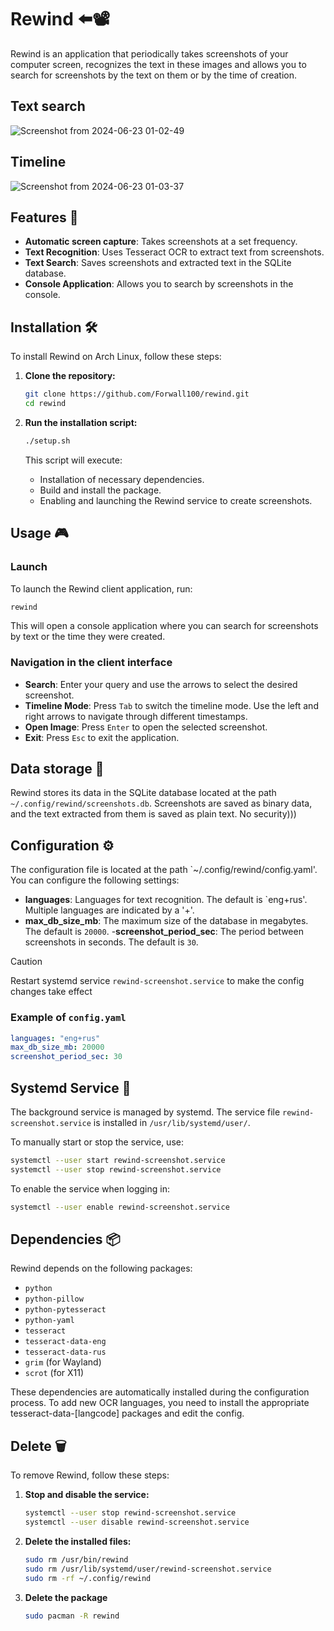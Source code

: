 # Rewind ⬅️📽️

Rewind is an application that periodically takes screenshots of your computer screen, recognizes the text in these images and allows you to search for screenshots by the text on them or by the time of creation.

## Text search
![Screenshot from 2024-06-23 01-02-49](https://github.com/Forwall100/rewind/assets/78537089/79e7438b-d743-4374-a759-cce130210e9c)

## Timeline
![Screenshot from 2024-06-23 01-03-37](https://github.com/Forwall100/rewind/assets/78537089/27d37ca5-5b9c-48e4-b40c-1651711dc9de)

## Features 🚀

- **Automatic screen capture**: Takes screenshots at a set frequency.
- **Text Recognition**: Uses Tesseract OCR to extract text from screenshots.
- **Text Search**: Saves screenshots and extracted text in the SQLite database.
- **Console Application**: Allows you to search by screenshots in the console.

## Installation 🛠️

To install Rewind on Arch Linux, follow these steps:

1. **Clone the repository:**

    ```bash
    git clone https://github.com/Forwall100/rewind.git
    cd rewind
    ```

2. **Run the installation script:**

    ```bash
    ./setup.sh
    ```

    This script will execute:
    - Installation of necessary dependencies.
    - Build and install the package.
    - Enabling and launching the Rewind service to create screenshots.

## Usage 🎮

### Launch

To launch the Rewind client application, run:

```bash
rewind
```

This will open a console application where you can search for screenshots by text or the time they were created.

### Navigation in the client interface

- **Search**: Enter your query and use the arrows to select the desired screenshot.
- **Timeline Mode**: Press `Tab` to switch the timeline mode. Use the left and right arrows to navigate through different timestamps.
- **Open Image**: Press `Enter` to open the selected screenshot.
- **Exit**: Press `Esc` to exit the application.

## Data storage 💾

Rewind stores its data in the SQLite database located at the path `~/.config/rewind/screenshots.db`. Screenshots are saved as binary data, and the text extracted from them is saved as plain text. No security)))

## Configuration ⚙️

The configuration file is located at the path `~/.config/rewind/config.yaml'. You can configure the following settings:

- **languages**: Languages for text recognition. The default is `eng+rus'. Multiple languages are indicated by a '+'.
- **max_db_size_mb**: The maximum size of the database in megabytes. The default is `20000`.
-**screenshot_period_sec**: The period between screenshots in seconds. The default is `30`.

> [!CAUTION]
> Restart systemd service ```rewind-screenshot.service``` to make the config changes take effect

### Example of `config.yaml`

```yaml
languages: "eng+rus"
max_db_size_mb: 20000
screenshot_period_sec: 30
```

## Systemd Service 🔄

The background service is managed by systemd. The service file `rewind-screenshot.service` is installed in `/usr/lib/systemd/user/`.

To manually start or stop the service, use:

```bash
systemctl --user start rewind-screenshot.service
systemctl --user stop rewind-screenshot.service
```

To enable the service when logging in:

```bash
systemctl --user enable rewind-screenshot.service
```

## Dependencies 📦

Rewind depends on the following packages:

- `python`
- `python-pillow`
- `python-pytesseract`
- `python-yaml`
- `tesseract`
- `tesseract-data-eng`
- `tesseract-data-rus`
- `grim` (for Wayland)
- `scrot` (for X11)

These dependencies are automatically installed during the configuration process. To add new OCR languages, you need to install the appropriate tesseract-data-[langcode] packages and edit the config.

## Delete 🗑️

To remove Rewind, follow these steps:

1. **Stop and disable the service:**

    ```bash
    systemctl --user stop rewind-screenshot.service
    systemctl --user disable rewind-screenshot.service
    ```

2. **Delete the installed files:**

    ```bash
    sudo rm /usr/bin/rewind
    sudo rm /usr/lib/systemd/user/rewind-screenshot.service
    sudo rm -rf ~/.config/rewind
    ```

3. **Delete the package**

    ```bash
    sudo pacman -R rewind
    ```
